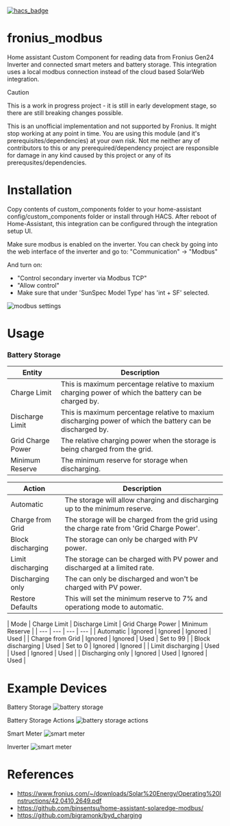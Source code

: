 [![hacs_badge](https://img.shields.io/badge/HACS-Default-orange.svg)](https://github.com/custom-components/hacs)

# fronius_modbus
Home assistant Custom Component for reading data from Fronius Gen24 Inverter and connected smart meters and battery storage. This integration uses a local modbus connection instead of the cloud based SolarWeb integration. 

> [!CAUTION]
> This is a work in progress project - it is still in early development stage, so there are still breaking changes possible.
>
> This is an unofficial implementation and not supported by Fronius. It might stop working at any point in time.
> You are using this module (and it's prerequisites/dependencies) at your own risk. Not me neither any of contributors to this or any prerequired/dependency project are responsible for damage in any kind caused by this project or any of its prerequsites/dependencies.

# Installation
Copy contents of custom_components folder to your home-assistant config/custom_components folder or install through HACS.
After reboot of Home-Assistant, this integration can be configured through the integration setup UI.

Make sure modbus is enabled on the inverter. You can check by going into the web interface of the inverter and go to:
"Communication" -> "Modbus"

And turn on:
- "Con­trol sec­ond­ary in­ver­t­er via Mod­bus TCP"
- "Allow control"
- Make sure that under 'SunSpec Model Type' has 'int + SF' selected. 

![modbus settings](images/modbus_settings.png?raw=true "modbus")

# Usage

### Battery Storage
| Entity  | Description |
| --- | --- |
| Charge Limit  | This is maximum percentage relative to maxium charging power of which the battery can be charged by.  |
| Discharge Limit | This is maximum percentage relative to maxium discharging power of which the battery can be discharged by.  |
| Grid Charge Power | The relative charging power when the storage is being charged from the grid. |
| Minimum Reserve | The minimum reserve for storage when discharging. |

| Action  | Description |
| --- | --- |
| Automatic  | The storage will allow charging and discharging up to the minimum reserve. |
| Charge from Grid | The storage will be charged from the grid using the charge rate from 'Grid Charge Power'.  |
| Block discharging | The storage can only be charged with PV power. |
| Limit discharging | The storage can be charged with PV power and discharged at a limited rate. |
| Discharging only | The can only be discharged and won't be charged with PV power. |
| Restore Defaults | This will set the minimum reserve to 7% and operationg mode to automatic. |

| Mode | Charge Limit | Discharge Limit | Grid Charge Power |  Minimum Reserve |
| --- | --- | --- | --- |
| Automatic | Ignored | Ignored | Ignored | Used |
| Charge from Grid | Ignored | Ignored | Used | Set to 99 |
| Block discharging | Used | Set to 0 | Ignored | Ignored |
| Limit discharging | Used | Used | Ignored | Used |
| Discharging only | Ignored | Used | Ignored | Used |

# Example Devices

Battery Storage
![battery storage](images/example_batterystorage0.png?raw=true "storage")

Battery Storage Actions
![battery storage actions](images/example_batterystorage.png?raw=true "storage actions")

Smart Meter
![smart meter](images/example_meter.png?raw=true "meter")

Inverter 
![smart meter](images/example_inverter.png?raw=true "inverter")


# References
- https://www.fronius.com/~/downloads/Solar%20Energy/Operating%20Instructions/42,0410,2649.pdf
- https://github.com/binsentsu/home-assistant-solaredge-modbus/
- https://github.com/bigramonk/byd_charging
